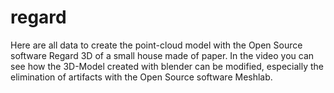 # regard
Here are all data to create the point-cloud model with the Open Source software Regard 3D of a small house made of paper. In the video you can see how the 3D-Model created with blender can be modified, especially the elimination of artifacts with the Open Source software Meshlab.
